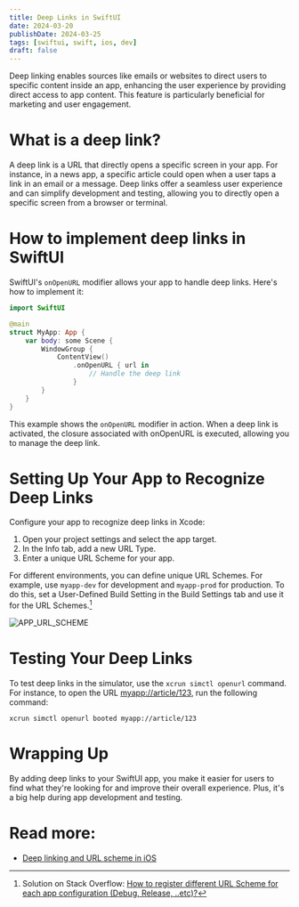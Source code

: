 ```yaml
---
title: Deep Links in SwiftUI
date: 2024-03-20
publishDate: 2024-03-25
tags: [swiftui, swift, ios, dev]
draft: false
---
```


Deep linking enables sources like emails or websites to direct users to specific content inside an app, enhancing the user experience by providing direct access to app content. This feature is particularly beneficial for marketing and user engagement.

# What is a deep link?

A deep link is a URL that directly opens a specific screen in your app. For instance, in a news app, a specific article could open when a user taps a link in an email or a message. Deep links offer a seamless user experience and can simplify development and testing, allowing you to directly open a specific screen from a browser or terminal.

# How to implement deep links in SwiftUI

SwiftUI's `onOpenURL` modifier allows your app to handle deep links. Here's how to implement it:

```swift
import SwiftUI

@main
struct MyApp: App {
    var body: some Scene {
        WindowGroup {
            ContentView()
                .onOpenURL { url in
                    // Handle the deep link
                }
        }
    }
}
```

This example shows the `onOpenURL` modifier in action. When a deep link is activated, the closure associated with onOpenURL is executed, allowing you to manage the deep link.

# Setting Up Your App to Recognize Deep Links

Configure your app to recognize deep links in Xcode:

1. Open your project settings and select the app target.
2. In the Info tab, add a new URL Type.
3. Enter a unique URL Scheme for your app.

For different environments, you can define unique URL Schemes. For example, use `myapp-dev` for development and `myapp-prod` for production. To do this, set a User-Defined Build Setting in the Build Settings tab and use it for the URL Schemes.[^app-url-scheme]

![APP_URL_SCHEME](/docs/assets/deep-links/app-url-scheme.png)

# Testing Your Deep Links

To test deep links in the simulator, use the `xcrun simctl openurl` command. For instance, to open the URL <myapp://article/123>, run the following command:

```shell
xcrun simctl openurl booted myapp://article/123
```

# Wrapping Up

By adding deep links to your SwiftUI app, you make it easier for users to find what they're looking for and improve their overall experience. Plus, it's a big help during app development and testing.

# Read more:

- [Deep linking and URL scheme in iOS][deep-linking-and-url-schemes-in-ios]

[deep-linking-and-url-schemes-in-ios]: https://benoitpasquier.com/deep-linking-url-scheme-ios/#:~:text=Setting%20up%20URL%20Scheme&text=In%20Xcode%2C%20under%20your%20project,often%20reuse%20the%20app%20bundle. "Deep linking and URL scheme in iOS"

[^app-url-scheme]: Solution on Stack Overflow: [How to register different URL Scheme for each app configuration (Debug, Release, ..etc)?](https://stackoverflow.com/a/65418149/191945)
